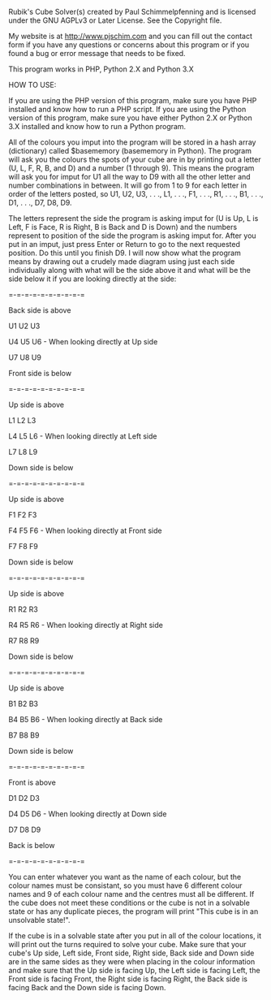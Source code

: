 Rubik's Cube Solver(s) created by Paul Schimmelpfenning and is licensed under the GNU AGPLv3 or Later License. See the Copyright file.

My website is at http://www.pjschim.com and you can fill out the contact form if you have any questions or concerns about this program or if you found a bug or error message that needs to be fixed.

This program works in PHP, Python 2.X and Python 3.X

HOW TO USE:

If you are using the PHP version of this program, make sure you have PHP installed and know how to run a PHP script.  If you are using the Python version of this program, make sure you have either Python 2.X or Python 3.X installed and know how to run a Python program.

All of the colours you imput into the program will be stored in a hash array (dictionary) called $basememory (basememory in Python).  The program will ask you the colours the spots of your cube are in by printing out a letter (U, L, F, R, B, and D) and a number (1 through 9).  This means the program will ask you for imput for U1 all the way to D9 with all the other letter and number combinations in between.  It will go from 1 to 9 for each letter in order of the letters posted, so U1, U2, U3, . . ., L1, . . ., F1, . . ., R1, . . ., B1, . . ., D1, . . ., D7, D8, D9.

The letters represent the side the program is asking imput for (U is Up, L is Left, F is Face, R is Right, B is Back and D is Down) and the numbers represent to position of the side the program is asking imput for.  After you put in an imput, just press Enter or Return to go to the next requested position.  Do this until you finish D9.  I will now show what the program means by drawing out a crudely made diagram using just each side individually along with what will be the side above it and what will be the side below it if you are looking directly at the side:

=-=-=-=-=-=-=-=-=-=

Back side is above

U1 U2 U3

U4 U5 U6 - When looking directly at Up side

U7 U8 U9

Front side is below

=-=-=-=-=-=-=-=-=-=

Up side is above

L1 L2 L3

L4 L5 L6 - When looking directly at Left side

L7 L8 L9

Down side is below

=-=-=-=-=-=-=-=-=-=

Up side is above

F1 F2 F3

F4 F5 F6 - When looking directly at Front side

F7 F8 F9

Down side is below

=-=-=-=-=-=-=-=-=-=

Up side is above

R1 R2 R3

R4 R5 R6 - When looking directly at Right side

R7 R8 R9

Down side is below

=-=-=-=-=-=-=-=-=-=

Up side is above

B1 B2 B3

B4 B5 B6 - When looking directly at Back side

B7 B8 B9

Down side is below

=-=-=-=-=-=-=-=-=-=

Front is above

D1 D2 D3

D4 D5 D6 - When looking directly at Down side

D7 D8 D9

Back is below

=-=-=-=-=-=-=-=-=-=

You can enter whatever you want as the name of each colour, but the colour names must be consistant, so you must have 6 different colour names and 9 of each colour name and the centres must all be different.  If the cube does not meet these conditions or the cube is not in a solvable state or has any duplicate pieces, the program will print "This cube is in an unsolvable state!".

If the cube is in a solvable state after you put in all of the colour locations, it will print out the turns required to solve your cube.  Make sure that your cube's Up side, Left side, Front side, Right side, Back side and Down side are in the same sides as they were when placing in the colour information and make sure that the Up side is facing Up, the Left side is facing Left, the Front side is facing Front, the Right side is facing Right, the Back side is facing Back and the Down side is facing Down.
